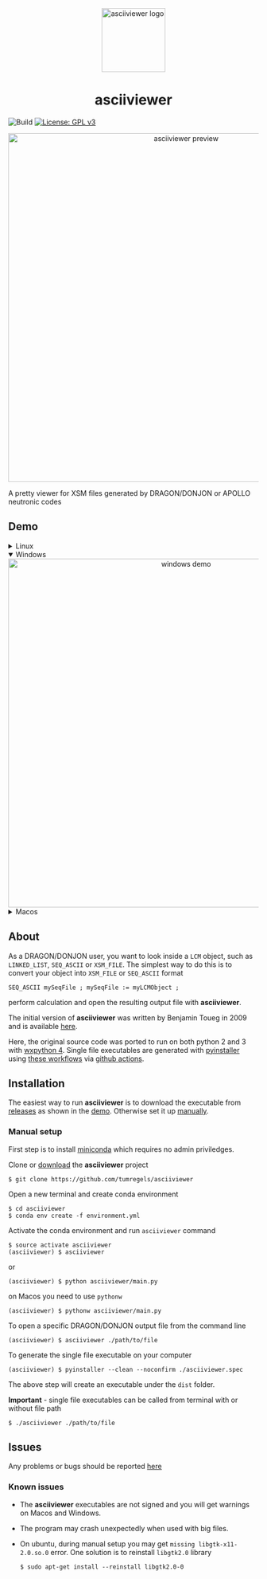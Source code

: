 <div align="center"><img src="https://raw.github.com/tumregels/asciiviewer/master/asciiviewer/assets/splash.png?raw=true" alt="asciiviewer logo" width="128" /></div>
<h1 align="center">asciiviewer</h1>

![Build](https://github.com/tumregels/asciiviewer/workflows/Build/badge.svg?branch=master)
[![License: GPL v3](https://img.shields.io/badge/License-GPLv3-blue.svg)](https://www.gnu.org/licenses/gpl-3.0)

<div align="center"><img src="https://raw.github.com/tumregels/asciiviewer/master/images/preview.png?raw=true" alt="asciiviewer preview" width="700" /></div>

A pretty viewer for XSM files generated by DRAGON/DONJON or APOLLO neutronic codes

## Demo

<details>
<summary>Linux</summary>
<div align="center">
<img src="https://raw.github.com/tumregels/asciiviewer/master/images/linux.gif?raw=true" alt="linux demo" width="700" />
</div>
</details>

<details open>
<summary>Windows</summary>
<div align="center">
<img src="https://raw.github.com/tumregels/asciiviewer/master/images/windows.gif?raw=true" alt="windows demo" width="700" />
</div>
</details>

<details>
<summary>Macos</summary>
<div align="center">
<img src="https://raw.github.com/tumregels/asciiviewer/master/images/macos.gif?raw=true" alt="macos demo" width="700" />
</div>
</details>

## About

As a DRAGON/DONJON user, you want to look inside a `LCM` object, such as
`LINKED_LIST`, `SEQ_ASCII` or `XSM_FILE`.
The simplest way to do this is to convert your object into `XSM_FILE` or `SEQ_ASCII` format

    SEQ_ASCII mySeqFile ; mySeqFile := myLCMObject ;

perform calculation and open the resulting output file with __asciiviewer__.

The initial version of __asciiviewer__ was written by Benjamin Toueg in 2009
and is available [here](http://code.google.com/p/dragon-donjon-ascii-viewer/).

Here, the original source code was ported to run on both python 2 and 3 with [wxpython 4](https://www.wxpython.org/).
Single file executables are generated with [pyinstaller](https://www.pyinstaller.org/) using [these workflows](.github/workflows)
via [github actions](https://github.com/tumregels/asciiviewer/actions).

## Installation

The easiest way to run __asciiviewer__
is to download the executable from [releases](https://github.com/tumregels/asciiviewer/releases/latest)
as shown in the [demo](#demo).
Otherwise set it up [manually](#manual-setup).

### Manual setup

First step is to install [miniconda](https://conda.io/projects/conda/en/latest/user-guide/install/index.html)
which requires no admin priviledges.

Clone or [download](https://github.com/tumregels/asciiviewer/archive/master.zip) the __asciiviewer__ project

    $ git clone https://github.com/tumregels/asciiviewer

Open a new terminal and create conda environment

    $ cd asciiviewer
    $ conda env create -f environment.yml

Activate the conda environment and run `asciiviewer` command

    $ source activate asciiviewer
    (asciiviewer) $ asciiviewer

or

    (asciiviewer) $ python asciiviewer/main.py

on Macos you need to use `pythonw`

    (asciiviewer) $ pythonw asciiviewer/main.py

To open a specific DRAGON/DONJON output file from the command line

    (asciiviewer) $ asciiviewer ./path/to/file

To generate the single file executable on your computer

    (asciiviewer) $ pyinstaller --clean --noconfirm ./asciiviewer.spec

The above step will create an executable under the `dist` folder.

__Important__ - single file executables can be called from terminal with or without file path

    $ ./asciiviewer ./path/to/file

## Issues

Any problems or bugs should be reported [here](https://github.com/tumregels/asciiviewer/issues)

### Known issues

* The __asciiviewer__ executables are not signed and you will get warnings on Macos and Windows.

* The program may crash unexpectedly when used with big files.

* On ubuntu, during manual setup you may get `missing libgtk-x11-2.0.so.0` error.
  One solution is to reinstall `libgtk2.0` library

      $ sudo apt-get install --reinstall libgtk2.0-0
